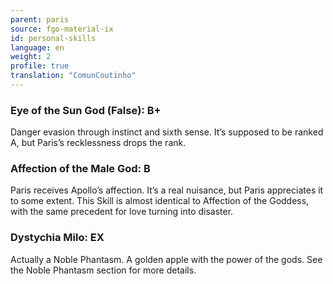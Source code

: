 ```yaml
---
parent: paris
source: fgo-material-ix
id: personal-skills
language: en
weight: 2
profile: true
translation: "ComunCoutinho"
---
```


### Eye of the Sun God (False): B+

Danger evasion through instinct and sixth sense.
It’s supposed to be ranked A, but Paris’s recklessness drops the rank.

### Affection of the Male God: B

Paris receives Apollo’s affection.
It’s a real nuisance, but Paris appreciates it to some extent.
This Skill is almost identical to Affection of the Goddess, with the same precedent for love turning into disaster.

### Dystychia Milo: EX

Actually a Noble Phantasm.
A golden apple with the power of the gods.
See the Noble Phantasm section for more details.
